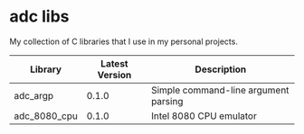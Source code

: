 adc libs
========================

My collection of C libraries that I use in my personal projects.

| Library      | Latest Version | Description                          |
|--------------|----------------|--------------------------------------|
| adc_argp     | 0.1.0          | Simple command-line argument parsing |
| adc_8080_cpu | 0.1.0          | Intel 8080 CPU emulator              |
